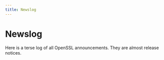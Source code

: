 ```yaml
---
title: Newslog
---
```

# Newslog

Here is a terse log of all OpenSSL announcements. They are almost
release notices.

<p>
<table class="newsflash" width="90%">
  <!--#include virtual="newsflash.inc"-->
</table>
</p>

